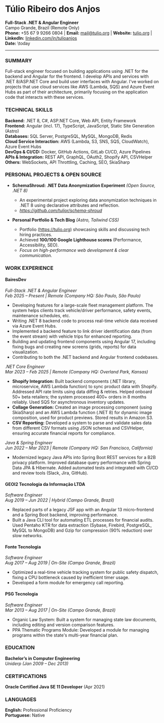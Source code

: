 # Túlio Ribeiro dos Anjos  
**Full-Stack .NET & Angular Engineer**  
Campo Grande, Brazil (Remote Only)  
**Phone:** +55 67 9 9266 0804 | **Email:** mail@tulio.org | **Website:** [tulio.org](https://tulio.org) | **LinkedIn:** [linkedin.com/in/tulioanjos](https://linkedin.com/in/tulioanjos)  
**Date:** \today  

---

### SUMMARY
Full-stack engineer focused on building applications using .NET for the backend and Angular for the frontend. I develop APIs and services with .NET 8/ASP.NET Core and build user interfaces with Angular. I've worked on projects that use cloud services like AWS (Lambda, SQS) and Azure Event Hubs as part of their architecture, primarily focusing on the application code that interacts with these services.

### TECHNICAL SKILLS
**Backend:** .NET 8, C#, ASP.NET Core, Web API, Entity Framework  
**Frontend:** Angular (incl. 17), TypeScript, JavaScript, Static Site Generation (Astro)  
**Databases:** SQL Server, PostgreSQL, MySQL, MongoDB, Redis  
**Cloud Service Interaction:** AWS (Lambda, S3, SNS, SQS, CloudWatch), Azure Event Hubs  
**DevOps & CI/CD:** Docker, GitHub Actions, GitLab CI/CD, Azure Pipelines  
**APIs & Integration:** REST API, GraphQL, OAuth2, Shopify API, CSVHelper  
**Others:** WebSockets, API Throttling, Caching, SEO, SkiaSharp

### PERSONAL PROJECTS & OPEN SOURCE
- **SchemaShroud: .NET Data Anonymization Experiment** *(Open Source, .NET 8)*
  - An experimental project exploring data anonymization techniques in .NET 8 using declarative attributes and reflection.
  - *https://github.com/tulior/schema-shroud*

- **Personal Portfolio & Tech Blog** *(Astro, Tailwind CSS)*
  - Portfolio (https://tulio.org) showcasing skills and discussing tech hiring practices.
  - Achieved **100/100 Google Lighthouse scores** (Performance, Accessibility, SEO).
  - *Focus on high-performance web development & clear communication.*

### WORK EXPERIENCE

#### **BairesDev**  
*Full-Stack .NET & Angular Engineer*  
*Feb 2025 – Present | Remote (Company HQ: São Paulo, São Paulo)*  

- Developing features for a large-scale fleet management platform. The system helps clients track vehicle/driver performance, safety events, maintenance schedules, etc.
- Writing .NET 8 backend code to process real-time vehicle data received via Azure Event Hubs.
- Implemented a backend feature to link driver identification data (from the event stream) with vehicle trips for enhanced reporting.
- Building and updating frontend components using Angular 17, including fixing bugs and creating new screens (grids, reports) for data visualization.
- Contributing to both the .NET backend and Angular frontend codebases.

*.NET Core Engineer*  
*Mar 2023 – Feb 2025 | Remote (Company HQ: Overland Park, Kansas)*  

- **Shopify Integration:** Built backend components (.NET library, microservice, AWS Lambda function) to sync product data with Shopify. Addressed API rate limits using data diffing & retries. Helped onboard 50+ beta retailers; the system processed 400+ orders in 8 months reliably. Used SQS for asynchronous inventory updates. 
- **Collage Generation:** Created an image processing component (using SkiaSharp) and an AWS Lambda function (.NET 8) for dynamic image composition, used for product previews. Stored results in Amazon S3.
- **CSV Reporting:** Developed a system to parse and validate sales data from different CSV formats using JSON schemas and CSVHelper, ensuring accurate financial reports for compliance.

*Java & Spring Engineer*  
*Jun 2022 – Mar 2023 | Remote (Company HQ: San Francisco, California)*  

- Modernized legacy Java APIs into Spring Boot REST services for a B2B privacy platform. Improved database query performance with Spring Data JPA & Hibernate. Added automated tests and integrated with CI/CD and review tools (Slack, Jira, GitHub).


#### **GEOI2 Tecnologia da Informação LTDA**  
*Software Engineer*  
*Aug 2019 – Jun 2022 | Hybrid (Campo Grande, Brazil)*  

- Replaced parts of a legacy JSF app with an Angular 13 micro-frontend and a Spring Boot backend, improving performance.
- Built a Java CLI tool for automating ETL processes for financial audits. Used Pentaho KTR for data extraction (Sybase, Firebird, PostgreSQL, MySQL to MongoDB) and Gzip for compression (90% reduction) over slow networks.


#### **Fonte Tecnologia**  
*Software Engineer*  
*Aug 2017 – Aug 2019 | On-Site (Campo Grande, Brazil)*  

- Optimized a real-time vehicle tracking system for public safety dispatch, fixing a CPU bottleneck caused by inefficient timer usage.
- Developed a form module for emergency call reporting.


#### **PSG Tecnologia**  
*Software Engineer*  
*Mar 2013 – Aug 2017 | On-Site (Campo Grande, Brazil)*  

- Organic Law System: Built a system for managing state law documents, including editing and version comparison features.
- PPA Thematic Programs Module: Developed a module for managing programs within the state's multi-year financial plan.


### EDUCATION
**Bachelor’s in Computer Engineering**  
*Uniderp (Jan 2009 – Dec 2013)*


### CERTIFICATIONS
**Oracle Certified Java SE 11 Developer** (Apr 2021)

### LANGUAGES
**English:** Professional Proficiency  
**Portuguese:** Native
